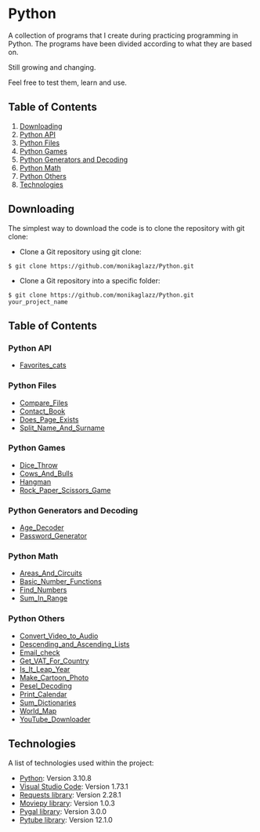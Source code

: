 # Python 

A collection of programs that I create during practicing programming in Python. The programs have been divided according to what they are based on.

Still growing and changing.

Feel free to test them, learn and use.

## Table of Contents

1. [Downloading](#downloading)
2. [Python API](#python-api)
3. [Python Files](#python-files)
4. [Python Games](#python-games)
5. [Python Generators and Decoding](#python-generators-and-decoding)
6. [Python Math](#python-math)
7. [Python Others](#python-others)
8. [Technologies](#technologies)

## Downloading

The simplest way to download the code is to clone the repository with git clone:
- Clone a Git repository using git clone:
```
$ git clone https://github.com/monikaglazz/Python.git
```
- Clone a Git repository into a specific folder:
```
$ git clone https://github.com/monikaglazz/Python.git your_project_name
```

## Table of Contents

### Python API

* [Favorites_cats](https://github.com/monikaglazz/Python-projects/blob/main/Python%20API%20operations/Favorites_cats/favorites_cats.py)


### Python Files

* [Compare_Files](https://github.com/monikaglazz/Python-projects/tree/main/Python%20files%20operations/Compare_Files)
* [Contact_Book](https://github.com/monikaglazz/Python-projects/blob/main/Python%20files%20operations/Contact_Book/contact_book.py)
* [Does_Page_Exists](https://github.com/monikaglazz/Python-projects/blob/main/Python%20files%20operations/Does_Page_Exists/does_page_exists.py)
* [Split_Name_And_Surname](https://github.com/monikaglazz/Python-projects/blob/main/Python%20files%20operations/Split_Name_And_Surname/split_name_and_surname.py)

### Python Games

* [Dice_Throw](https://github.com/monikaglazz/Python-projects/blob/main/Python%20games/Dice_Throw/dice_throw.py)
* [Cows_And_Bulls](https://github.com/monikaglazz/Python-projects/blob/main/Python%20games/Cows_And_Bulls/cows_and_bulls.py)
* [Hangman](https://github.com/monikaglazz/Python-projects/blob/main/Python%20games/Hangman/hangman.py)
* [Rock_Paper_Scissors_Game](https://github.com/monikaglazz/Python-projects/blob/main/Python%20games/Rock_Paper_Scissors/Rock_Paper_Scissors_Game.py)

### Python Generators and Decoding

* [Age_Decoder](https://github.com/monikaglazz/Python-projects/blob/main/Python%20generators%20and%20decoding/Age_Decoder/age_Decoder.py)
* [Password_Generator](https://github.com/monikaglazz/Python-projects/blob/main/Python%20generators%20and%20decoding/Password_Generator/password_generator.py)

### Python Math

* [Areas_And_Circuits](https://github.com/monikaglazz/Python-projects/blob/main/Python%20math/Areas_And_Circuits.py)
* [Basic_Number_Functions](https://github.com/monikaglazz/Python-projects/blob/main/Python%20math/basic_number_functions.py)
* [Find_Numbers](https://github.com/monikaglazz/Python-projects/blob/main/Python%20math/find_numbers.py)
* [Sum_In_Range](https://github.com/monikaglazz/Python-projects/blob/main/Python%20math/sum_in_range.py)

### Python Others

* [Convert_Video_to_Audio](https://github.com/monikaglazz/Python-projects/blob/main/Python%20others/Convert_Video_to_Audio/converter_video_audio.py)
* [Descending_and_Ascending_Lists](https://github.com/monikaglazz/Python-projects/blob/main/Python%20others/Descending_and_Ascending_Lists/numbers_loop.py)
* [Email_check](https://github.com/monikaglazz/Python-projects/blob/main/Python%20others/Email_check/email_check.py)
* [Get_VAT_For_Country](https://github.com/monikaglazz/Python-projects/blob/main/Python%20others/Get_VAT_For_Country/VAT_for_country.py)
* [Is_It_Leap_Year](https://github.com/monikaglazz/Python-projects/blob/main/Python%20others/Is_It_Leap_Year/leap_year.py)
* [Make_Cartoon_Photo](https://github.com/monikaglazz/Python-projects/blob/main/Python%20others/Make_Cartoon_Photo/cartoon_photo.py)
* [Pesel_Decoding](https://github.com/monikaglazz/Python-projects/blob/main/Python%20others/Pesel_decoding/pesel_decoding.py)
* [Print_Calendar](https://github.com/monikaglazz/Python-projects/blob/main/Python%20others/Print_Calendar/calendar.py)
* [Sum_Dictionaries](https://github.com/monikaglazz/Python-projects/blob/main/Python%20others/Sum_Dictionaries/sum_dictionaries.py)
* [World_Map](https://github.com/monikaglazz/Python-projects/blob/main/Python%20others/World_Map/world_map.py)
* [YouTube_Downloader](https://github.com/monikaglazz/Python-projects/blob/main/Python%20others/YouTube_Downloader/youtube_downloader.py)
 

## Technologies
A list of technologies used within the project:
* [Python](https://www.python.org/): Version 3.10.8
* [Visual Studio Code](https://code.visualstudio.com/): Version 1.73.1
* [Requests library](https://pypi.org/project/requests/): Version 2.28.1
* [Moviepy library](https://pypi.org/project/moviepy/): Version 1.0.3
* [Pygal library](https://pypi.org/project/pygal/): Version 3.0.0
* [Pytube library](https://pypi.org/project/pytube/): Version 12.1.0
